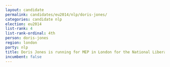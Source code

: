 ```yaml
---
layout: candidate
permalink: candidates/eu2014/nlp/doris-jones/
categories: candidate nlp
election: eu2014
list-rank: 4
list-rank-ordinal: 4th
person: doris-jones
region: london
party: nlp
title: Doris Jones is running for MEP in London for the National Liberal Party
incumbent: false
---
```

